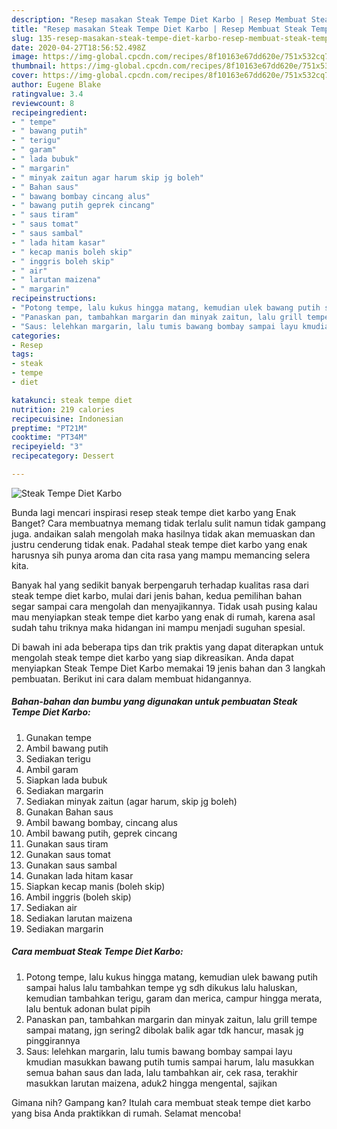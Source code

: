 ```yaml
---
description: "Resep masakan Steak Tempe Diet Karbo | Resep Membuat Steak Tempe Diet Karbo Yang Enak Banget"
title: "Resep masakan Steak Tempe Diet Karbo | Resep Membuat Steak Tempe Diet Karbo Yang Enak Banget"
slug: 135-resep-masakan-steak-tempe-diet-karbo-resep-membuat-steak-tempe-diet-karbo-yang-enak-banget
date: 2020-04-27T18:56:52.498Z
image: https://img-global.cpcdn.com/recipes/8f10163e67dd620e/751x532cq70/steak-tempe-diet-karbo-foto-resep-utama.jpg
thumbnail: https://img-global.cpcdn.com/recipes/8f10163e67dd620e/751x532cq70/steak-tempe-diet-karbo-foto-resep-utama.jpg
cover: https://img-global.cpcdn.com/recipes/8f10163e67dd620e/751x532cq70/steak-tempe-diet-karbo-foto-resep-utama.jpg
author: Eugene Blake
ratingvalue: 3.4
reviewcount: 8
recipeingredient:
- " tempe"
- " bawang putih"
- " terigu"
- " garam"
- " lada bubuk"
- " margarin"
- " minyak zaitun agar harum skip jg boleh"
- " Bahan saus"
- " bawang bombay cincang alus"
- " bawang putih geprek cincang"
- " saus tiram"
- " saus tomat"
- " saus sambal"
- " lada hitam kasar"
- " kecap manis boleh skip"
- " inggris boleh skip"
- " air"
- " larutan maizena"
- " margarin"
recipeinstructions:
- "Potong tempe, lalu kukus hingga matang, kemudian ulek bawang putih sampai halus lalu tambahkan tempe yg sdh dikukus lalu haluskan, kemudian tambahkan terigu, garam dan merica, campur hingga merata, lalu bentuk adonan bulat pipih"
- "Panaskan pan, tambahkan margarin dan minyak zaitun, lalu grill tempe sampai matang, jgn sering2 dibolak balik agar tdk hancur, masak jg pinggirannya"
- "Saus: lelehkan margarin, lalu tumis bawang bombay sampai layu kmudian masukkan bawang putih tumis sampai harum, lalu masukkan semua bahan saus dan lada, lalu tambahkan air, cek rasa, terakhir masukkan larutan maizena, aduk2 hingga mengental, sajikan"
categories:
- Resep
tags:
- steak
- tempe
- diet

katakunci: steak tempe diet 
nutrition: 219 calories
recipecuisine: Indonesian
preptime: "PT21M"
cooktime: "PT34M"
recipeyield: "3"
recipecategory: Dessert

---
```



![Steak Tempe Diet Karbo](https://img-global.cpcdn.com/recipes/8f10163e67dd620e/751x532cq70/steak-tempe-diet-karbo-foto-resep-utama.jpg)

Bunda lagi mencari inspirasi resep steak tempe diet karbo yang Enak Banget? Cara membuatnya memang tidak terlalu sulit namun tidak gampang juga. andaikan salah mengolah maka hasilnya tidak akan memuaskan dan justru cenderung tidak enak. Padahal steak tempe diet karbo yang enak harusnya sih punya aroma dan cita rasa yang mampu memancing selera kita.



Banyak hal yang sedikit banyak berpengaruh terhadap kualitas rasa dari steak tempe diet karbo, mulai dari jenis bahan, kedua pemilihan bahan segar sampai cara mengolah dan menyajikannya. Tidak usah pusing kalau mau menyiapkan steak tempe diet karbo yang enak di rumah, karena asal sudah tahu triknya maka hidangan ini mampu menjadi suguhan spesial.


Di bawah ini ada beberapa tips dan trik praktis yang dapat diterapkan untuk mengolah steak tempe diet karbo yang siap dikreasikan. Anda dapat menyiapkan Steak Tempe Diet Karbo memakai 19 jenis bahan dan 3 langkah pembuatan. Berikut ini cara dalam membuat hidangannya.

<!--inarticleads1-->

##### Bahan-bahan dan bumbu yang digunakan untuk pembuatan Steak Tempe Diet Karbo:

1. Gunakan  tempe
1. Ambil  bawang putih
1. Sediakan  terigu
1. Ambil  garam
1. Siapkan  lada bubuk
1. Sediakan  margarin
1. Sediakan  minyak zaitun (agar harum, skip jg boleh)
1. Gunakan  Bahan saus
1. Ambil  bawang bombay, cincang alus
1. Ambil  bawang putih, geprek cincang
1. Gunakan  saus tiram
1. Gunakan  saus tomat
1. Gunakan  saus sambal
1. Gunakan  lada hitam kasar
1. Siapkan  kecap manis (boleh skip)
1. Ambil  inggris (boleh skip)
1. Sediakan  air
1. Sediakan  larutan maizena
1. Sediakan  margarin




<!--inarticleads2-->

##### Cara membuat Steak Tempe Diet Karbo:

1. Potong tempe, lalu kukus hingga matang, kemudian ulek bawang putih sampai halus lalu tambahkan tempe yg sdh dikukus lalu haluskan, kemudian tambahkan terigu, garam dan merica, campur hingga merata, lalu bentuk adonan bulat pipih
1. Panaskan pan, tambahkan margarin dan minyak zaitun, lalu grill tempe sampai matang, jgn sering2 dibolak balik agar tdk hancur, masak jg pinggirannya
1. Saus: lelehkan margarin, lalu tumis bawang bombay sampai layu kmudian masukkan bawang putih tumis sampai harum, lalu masukkan semua bahan saus dan lada, lalu tambahkan air, cek rasa, terakhir masukkan larutan maizena, aduk2 hingga mengental, sajikan




Gimana nih? Gampang kan? Itulah cara membuat steak tempe diet karbo yang bisa Anda praktikkan di rumah. Selamat mencoba!
